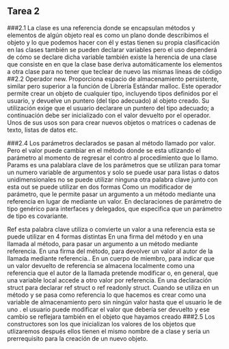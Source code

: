## Tarea 2
###2.1 
La clase es una referencia donde se encapsulan métodos y elementos de algún objeto real es como un plano donde describimos el objeto y lo que podemos hacer con él y estas tienen su propia clasificación en las clases también se pueden declarar variables pero el    uso dependerá  de cómo se declare dicha variable también existe la herencia de una clase que consiste en  en que la clase base deriva automáticamente los elementos a otra clase para no tener que teclear de nuevo las mismas líneas de código 
##2.2
Operador new. Proporciona espacio de almacenamiento persistente, similar pero superior a la función de Librería Estándar malloc. Este operador permite crear un objeto de cualquier tipo, incluyendo tipos definidos por el usuario, y devuelve un puntero (del tipo adecuado) al objeto creado. Su utilización exige que el usuario declarare un puntero del tipo adecuado; a continuación debe ser inicializado con el valor devuelto por el operador.  
Unos de sus usos son para crear nuevos objetos o matrices o cadenas de texto, listas de datos etc.

###2.4
Los parámetros declarados se pasan al método llamado por valor. Pero el valor puede cambiar en el método donde se esta utlizando el parámetro al momento de regresar el contro al procedimiento que lo llamo.
Params es una palablara clave de los parámetros que se utilizan para tomar un numero variable de argumentos y solo se puede usar para listas o datos unidimensionales no se puede utilizar ninguna otra palabra clave junto con esta 
out  se puede utilizar en dos formas 
Como un modificador de parámetro, que le permite pasar un argumento a un método mediante una referencia en lugar de mediante un valor.
En declaraciones de parámetro de tipo genérico para interfaces y delegados, que especifica que un parámetro de tipo es covariante.

Ref esta palabra clave utiliza o convierte un valor a una referencia esta se puede utilizar en 4 formas distintas 
En una firma del método y en una llamada al método, para pasar un argumento a un método mediante referencia. 
En una firma del método, para devolver un valor al autor de la llamada mediante referencia..
En un cuerpo de miembro, para indicar que un valor devuelto de referencia se almacena localmente como una referencia que el autor de la llamada pretende modificar o, en general, que una variable local accede a otro valor por referencia. 
En una declaración struct para declarar ref struct o ref readonly struct. 
Cuando se utiliza en un método y se pasa como referencia lo que hacemos  es crear como una variable de almacenamiento pero sin ningún valor hasta que el usuario le de uno .  el usuario puede modificar el valor que debería ser devuelto y ese cambio se reflejara también en el objeto que hayamos creado 
###2.5
Los constructores son los que inicializan los valores de los objetos que utlizaremos después ellos tienen el mismo nombre de a clase y seria un prerrequisito para la creación de un nuevo objeto.
